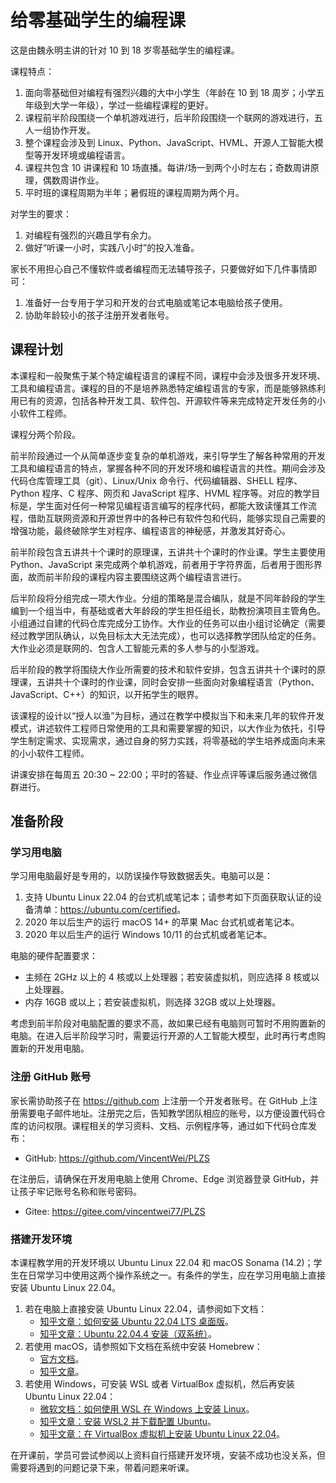 # 给零基础学生的编程课

这是由魏永明主讲的针对 10 到 18 岁零基础学生的编程课。

课程特点：

1. 面向零基础但对编程有强烈兴趣的大中小学生（年龄在 10 到 18 周岁；小学五年级到大学一年级），学过一些编程课程的更好。
1. 课程前半阶段围绕一个单机游戏进行，后半阶段围绕一个联网的游戏进行，五人一组协作开发。
1. 整个课程会涉及到 Linux、Python、JavaScript、HVML、开源人工智能大模型等开发环境或编程语言。
1. 课程共包含 10 讲课程和 10 场直播。每讲/场一到两个小时左右；奇数周讲原理，偶数周讲作业。
1. 平时班的课程周期为半年；暑假班的课程周期为两个月。

对学生的要求：

1. 对编程有强烈的兴趣且学有余力。
1. 做好“听课一小时，实践八小时”的投入准备。

家长不用担心自己不懂软件或者编程而无法辅导孩子，只要做好如下几件事情即可：

1. 准备好一台专用于学习和开发的台式电脑或笔记本电脑给孩子使用。
1. 协助年龄较小的孩子注册开发者账号。

## 课程计划

本课程和一般聚焦于某个特定编程语言的课程不同，课程中会涉及很多开发环境、工具和编程语言。课程的目的不是培养熟悉特定编程语言的专家，而是能够熟练利用已有的资源，包括各种开发工具、软件包、开源软件等来完成特定开发任务的小小软件工程师。

课程分两个阶段。

前半阶段通过一个从简单逐步变复杂的单机游戏，来引导学生了解各种常用的开发工具和编程语言的特点，掌握各种不同的开发环境和编程语言的共性。期间会涉及代码仓库管理工具（git）、Linux/Unix 命令行、代码编辑器、SHELL 程序、Python 程序、C 程序、网页和 JavaScript 程序、HVML 程序等。对应的教学目标是，学生面对任何一种常见编程语言编写的程序代码，都能大致读懂其工作流程，借助互联网资源和开源世界中的各种已有软件包和代码，能够实现自己需要的增强功能，最终破除学生对程序、编程语言的神秘感，并激发其好奇心。

前半阶段包含五讲共十个课时的原理课，五讲共十个课时的作业课。学生主要使用 Python、JavaScript 来完成两个单机游戏，前者用于字符界面，后者用于图形界面，故而前半阶段的课程内容主要围绕这两个编程语言进行。

后半阶段将分组完成一项大作业。分组的策略是混合编队，就是不同年龄段的学生编到一个组当中，有基础或者大年龄段的学生担任组长，助教扮演项目主管角色。小组通过自建的代码仓库完成分工协作。大作业的任务可以由小组讨论确定（需要经过教学团队确认，以免目标太大无法完成），也可以选择教学团队给定的任务。大作业必须是联网的、包含人工智能元素的多人参与的小型游戏。

后半阶段的教学将围绕大作业所需要的技术和软件安排，包含五讲共十个课时的原理课，五讲共十个课时的作业课，同时会安排一些面向对象编程语言（Python、JavaScript、C++）的知识，以开拓学生的眼界。

该课程的设计以“授人以渔”为目标，通过在教学中模拟当下和未来几年的软件开发模式，讲述软件工程师日常使用的工具和需要掌握的知识，以大作业为依托，引导学生制定需求、实现需求，通过自身的努力实践，将零基础的学生培养成面向未来的小小软件工程师。

讲课安排在每周五 20:30 ~ 22:00；平时的答疑、作业点评等课后服务通过微信群进行。

## 准备阶段

### 学习用电脑

学习用电脑最好是专用的，以防误操作导致数据丢失。电脑可以是：

1. 支持 Ubuntu Linux 22.04 的台式机或笔记本；请参考如下页面获取认证的设备清单：<https://ubuntu.com/certified>。
1. 2020 年以后生产的运行 macOS 14+ 的苹果 Mac 台式机或者笔记本。
1. 2020 年以后生产的运行 Windows 10/11 的台式机或者笔记本。

电脑的硬件配置要求：

- 主频在 2GHz 以上的 4 核或以上处理器；若安装虚拟机，则应选择 8 核或以上处理器。
- 内存 16GB 或以上；若安装虚拟机，则选择 32GB 或以上处理器。

考虑到前半阶段对电脑配置的要求不高，故如果已经有电脑则可暂时不用购置新的电脑。在进入后半阶段学习时，需要运行开源的人工智能大模型，此时再行考虑购置新的开发用电脑。

### 注册 GitHub 账号

家长需协助孩子在 <https://github.com> 上注册一个开发者账号。在 GitHub 上注册需要电子邮件地址。注册完之后，告知教学团队相应的账号，以方便设置代码仓库的访问权限。课程相关的学习资料、文档、示例程序等，通过如下代码仓库发布：

- GitHub: <https://github.com/VincentWei/PLZS>

在注册后，请确保在开发用电脑上使用 Chrome、Edge 浏览器登录 GitHub，并让孩子牢记账号名称和账号密码。

- Gitee: <https://gitee.com/vincentwei77/PLZS>

### 搭建开发环境

本课程教学用的开发环境以 Ubuntu Linux 22.04 和 macOS Sonama (14.2)；学生在日常学习中使用这两个操作系统之一。有条件的学生，应在学习用电脑上直接安装 Ubuntu Linux 22.04。

1. 若在电脑上直接安装 Ubuntu Linux 22.04，请参阅如下文档：
   - [知乎文章：如何安装 Ubuntu 22.04 LTS 桌面版](https://zhuanlan.zhihu.com/p/569347838)。
   - [知乎文章：Ubuntu 22.04.4 安装（双系统）](https://zhuanlan.zhihu.com/p/536994892)。
1. 若使用 macOS，请参照如下文档在系统中安装 Homebrew：
   - [官方文档](https://brew.sh/zh-cn/)。
   - [知乎文章](https://zhuanlan.zhihu.com/p/372576355)。
1. 若使用 Windows，可安装 WSL 或者 VirtualBox 虚拟机，然后再安装 Ubuntu Linux 22.04：
   - [微软文档：如何使用 WSL 在 Windows 上安装 Linux](https://learn.microsoft.com/zh-cn/windows/wsl/install)。
   - [知乎文章：安装 WSL2 并下载配置 Ubuntu](https://zhuanlan.zhihu.com/p/348813745)。
   - [知乎文章：在 VirtualBox 虚拟机上安装 Ubuntu Linux 22.04](https://zhuanlan.zhihu.com/p/600668604)。

在开课前，学员可尝试参阅以上资料自行搭建开发环境，安装不成功也没关系，但需要将遇到的问题记录下来，带着问题来听课。

